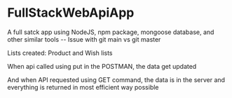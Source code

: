 # FullStackWebApiApp
A full satck app using NodeJS, npm package, mongoose database, and other similar tools
-- Issue with git main vs git master



Lists created: Product and Wish lists

When api called using put in the POSTMAN, the data get updated

And when API requested using GET command, the data is in the server and everything is returned in most efficient way possible
